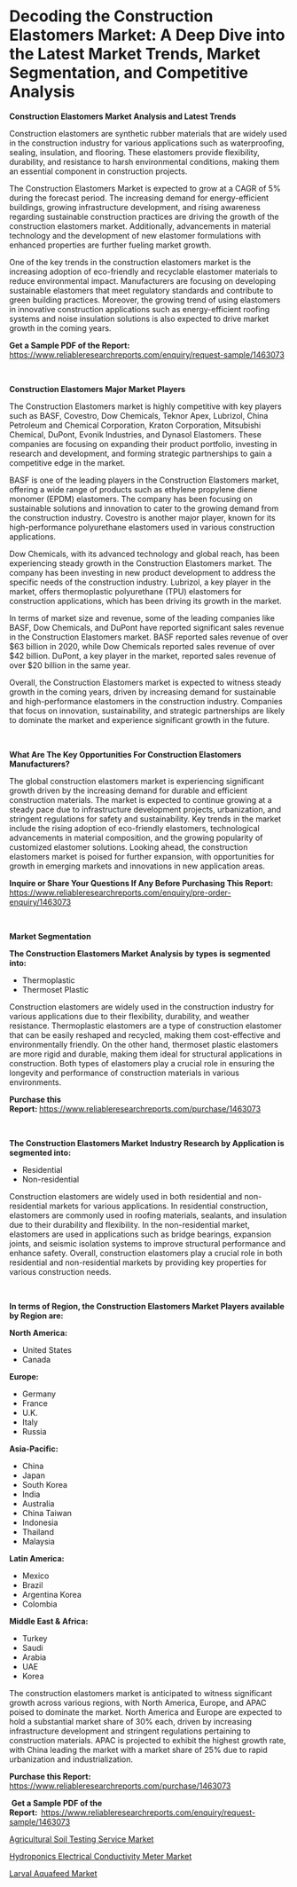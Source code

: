<p><h1>Decoding the Construction Elastomers Market: A Deep Dive into the Latest Market Trends, Market Segmentation, and Competitive Analysis</h1></p><p><strong>Construction Elastomers Market Analysis and Latest Trends</strong></p>
<p><p>Construction elastomers are synthetic rubber materials that are widely used in the construction industry for various applications such as waterproofing, sealing, insulation, and flooring. These elastomers provide flexibility, durability, and resistance to harsh environmental conditions, making them an essential component in construction projects.</p><p>The Construction Elastomers Market is expected to grow at a CAGR of 5% during the forecast period. The increasing demand for energy-efficient buildings, growing infrastructure development, and rising awareness regarding sustainable construction practices are driving the growth of the construction elastomers market. Additionally, advancements in material technology and the development of new elastomer formulations with enhanced properties are further fueling market growth.</p><p>One of the key trends in the construction elastomers market is the increasing adoption of eco-friendly and recyclable elastomer materials to reduce environmental impact. Manufacturers are focusing on developing sustainable elastomers that meet regulatory standards and contribute to green building practices. Moreover, the growing trend of using elastomers in innovative construction applications such as energy-efficient roofing systems and noise insulation solutions is also expected to drive market growth in the coming years.</p></p>
<p><strong>Get a Sample PDF of the Report:&nbsp;</strong> <a href="https://www.reliableresearchreports.com/enquiry/request-sample/1463073">https://www.reliableresearchreports.com/enquiry/request-sample/1463073</a></p>
<p>&nbsp;</p>
<p><strong>Construction Elastomers Major Market Players</strong></p>
<p><p>The Construction Elastomers market is highly competitive with key players such as BASF, Covestro, Dow Chemicals, Teknor Apex, Lubrizol, China Petroleum and Chemical Corporation, Kraton Corporation, Mitsubishi Chemical, DuPont, Evonik Industries, and Dynasol Elastomers. These companies are focusing on expanding their product portfolio, investing in research and development, and forming strategic partnerships to gain a competitive edge in the market.</p><p>BASF is one of the leading players in the Construction Elastomers market, offering a wide range of products such as ethylene propylene diene monomer (EPDM) elastomers. The company has been focusing on sustainable solutions and innovation to cater to the growing demand from the construction industry. Covestro is another major player, known for its high-performance polyurethane elastomers used in various construction applications.</p><p>Dow Chemicals, with its advanced technology and global reach, has been experiencing steady growth in the Construction Elastomers market. The company has been investing in new product development to address the specific needs of the construction industry. Lubrizol, a key player in the market, offers thermoplastic polyurethane (TPU) elastomers for construction applications, which has been driving its growth in the market.</p><p>In terms of market size and revenue, some of the leading companies like BASF, Dow Chemicals, and DuPont have reported significant sales revenue in the Construction Elastomers market. BASF reported sales revenue of over $63 billion in 2020, while Dow Chemicals reported sales revenue of over $42 billion. DuPont, a key player in the market, reported sales revenue of over $20 billion in the same year.</p><p>Overall, the Construction Elastomers market is expected to witness steady growth in the coming years, driven by increasing demand for sustainable and high-performance elastomers in the construction industry. Companies that focus on innovation, sustainability, and strategic partnerships are likely to dominate the market and experience significant growth in the future.</p></p>
<p>&nbsp;</p>
<p><strong>What Are The Key Opportunities For Construction Elastomers Manufacturers?</strong></p>
<p><p>The global construction elastomers market is experiencing significant growth driven by the increasing demand for durable and efficient construction materials. The market is expected to continue growing at a steady pace due to infrastructure development projects, urbanization, and stringent regulations for safety and sustainability. Key trends in the market include the rising adoption of eco-friendly elastomers, technological advancements in material composition, and the growing popularity of customized elastomer solutions. Looking ahead, the construction elastomers market is poised for further expansion, with opportunities for growth in emerging markets and innovations in new application areas.</p></p>
<p><strong>Inquire or Share Your Questions If Any Before Purchasing This Report:</strong> <a href="https://www.reliableresearchreports.com/enquiry/pre-order-enquiry/1463073">https://www.reliableresearchreports.com/enquiry/pre-order-enquiry/1463073</a></p>
<p>&nbsp;</p>
<p><strong>Market Segmentation</strong></p>
<p><strong>The Construction Elastomers Market Analysis by types is segmented into:</strong></p>
<p><ul><li>Thermoplastic</li><li>Thermoset Plastic</li></ul></p>
<p><p>Construction elastomers are widely used in the construction industry for various applications due to their flexibility, durability, and weather resistance. Thermoplastic elastomers are a type of construction elastomer that can be easily reshaped and recycled, making them cost-effective and environmentally friendly. On the other hand, thermoset plastic elastomers are more rigid and durable, making them ideal for structural applications in construction. Both types of elastomers play a crucial role in ensuring the longevity and performance of construction materials in various environments.</p></p>
<p><strong>Purchase this Report:&nbsp;</strong><a href="https://www.reliableresearchreports.com/purchase/1463073">https://www.reliableresearchreports.com/purchase/1463073</a></p>
<p>&nbsp;</p>
<p><strong>The Construction Elastomers Market Industry Research by Application is segmented into:</strong></p>
<p><ul><li>Residential</li><li>Non-residential</li></ul></p>
<p><p>Construction elastomers are widely used in both residential and non-residential markets for various applications. In residential construction, elastomers are commonly used in roofing materials, sealants, and insulation due to their durability and flexibility. In the non-residential market, elastomers are used in applications such as bridge bearings, expansion joints, and seismic isolation systems to improve structural performance and enhance safety. Overall, construction elastomers play a crucial role in both residential and non-residential markets by providing key properties for various construction needs.</p></p>
<p>&nbsp;</p>
<p><strong>In terms of Region, the Construction Elastomers Market Players available by Region are:</strong></p>
<p>
    <p> <strong> North America: </strong>
        <ul>
            <li>United States</li>
            <li>Canada</li>
        </ul>
        </p> 
    <p> <strong> Europe: </strong>
        <ul>
            <li>Germany</li>
            <li>France</li>
            <li>U.K.</li>
            <li>Italy</li>
            <li>Russia</li>
        </ul>
        </p> 
    <p> <strong> Asia-Pacific: </strong>
        <ul>
            <li>China</li>
            <li>Japan</li>
            <li>South Korea</li>
            <li>India</li>
            <li>Australia</li>
            <li>China Taiwan</li>
            <li>Indonesia</li>
            <li>Thailand</li>
            <li>Malaysia</li>
        </ul>
        </p> 
    <p> <strong> Latin America: </strong>
        <ul>
            <li>Mexico</li>
            <li>Brazil</li>
            <li>Argentina Korea</li>
            <li>Colombia</li>
        </ul>
        </p> 
    <p> <strong> Middle East & Africa: </strong>
        <ul>
            <li>Turkey</li>
            <li>Saudi</li>
            <li>Arabia</li>
            <li>UAE</li>
            <li>Korea</li>
        </ul>
    </p>
    </p>
<p><p>The construction elastomers market is anticipated to witness significant growth across various regions, with North America, Europe, and APAC poised to dominate the market. North America and Europe are expected to hold a substantial market share of 30% each, driven by increasing infrastructure development and stringent regulations pertaining to construction materials. APAC is projected to exhibit the highest growth rate, with China leading the market with a market share of 25% due to rapid urbanization and industrialization.</p></p>
<p><strong>Purchase this Report: </strong><a href="https://www.reliableresearchreports.com/purchase/1463073">https://www.reliableresearchreports.com/purchase/1463073</a></p>
<p>&nbsp;<strong>Get a Sample PDF of the Report:&nbsp;&nbsp;</strong><a href="https://www.reliableresearchreports.com/enquiry/request-sample/1463073">https://www.reliableresearchreports.com/enquiry/request-sample/1463073</a></p>
<p><strong></strong></p>
<p><p><a href="https://view.publitas.com/reportprime-1/agricultural-soil-testing-service-market-research-report-the-key-to-successful-business-strategy-forecasted-for-period-from-2023-2030/">Agricultural Soil Testing Service Market</a></p><p><a href="https://view.publitas.com/reportprime-1/insights-into-hydroponics-electrical-conductivity-meter-market-size-analysing-market-share-trends-and-growth-from-2023-to-2030/">Hydroponics Electrical Conductivity Meter Market</a></p><p><a href="https://view.publitas.com/reportprime-1/larval-aquafeed-market-research-report-forecasted-for-period-from-2023-2030-by-market-type-market-application-and-region/">Larval Aquafeed Market</a></p></p>